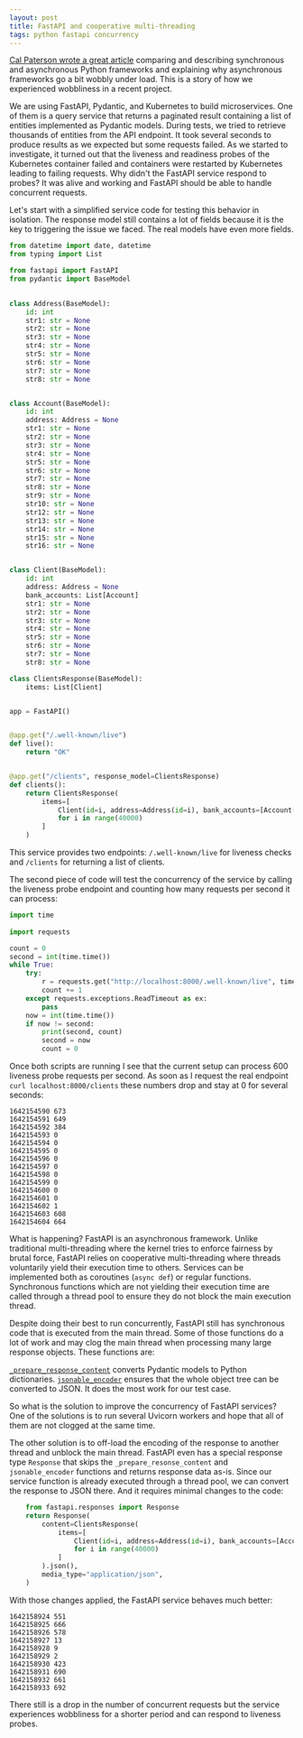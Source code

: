 ```yaml
---
layout: post
title: FastAPI and cooperative multi-threading
tags: python fastapi concurrency
---
```


[Cal Paterson wrote a great article](https://calpaterson.com/async-python-is-not-faster.html) comparing and describing synchronous and asynchronous Python frameworks and explaining why
asynchronous frameworks go a bit wobbly under load. This is a story of how we experienced wobbliness in a recent project.

We are using FastAPI, Pydantic, and Kubernetes to build microservices. One of them is a query service that returns a paginated result containing a list of entities implemented as Pydantic models. During tests, we tried to retrieve thousands of entities from the API endpoint. It took several seconds to produce results as we expected but some requests failed. As we started to investigate, it turned out that the liveness and readiness probes of the Kubernetes container failed and containers were restarted by Kubernetes leading to failing requests. Why didn't the FastAPI service respond to probes? It was alive and working and FastAPI should be able to handle concurrent requests.

Let's start with a simplified service code for testing this behavior in isolation. The response model still contains a lot of fields because it is the key to triggering the issue we faced. The real models have even more fields.

```python
from datetime import date, datetime
from typing import List

from fastapi import FastAPI
from pydantic import BaseModel

  
class Address(BaseModel):
    id: int
    str1: str = None
    str2: str = None
    str3: str = None
    str4: str = None
    str5: str = None
    str6: str = None
    str7: str = None
    str8: str = None


class Account(BaseModel):
    id: int
    address: Address = None
    str1: str = None
    str2: str = None
    str3: str = None
    str4: str = None
    str5: str = None
    str6: str = None
    str7: str = None
    str8: str = None
    str9: str = None
    str10: str = None
    str12: str = None
    str13: str = None
    str14: str = None
    str15: str = None
    str16: str = None


class Client(BaseModel):
    id: int
    address: Address = None
    bank_accounts: List[Account]
    str1: str = None
    str2: str = None
    str3: str = None
    str4: str = None
    str5: str = None
    str6: str = None
    str7: str = None
    str8: str = None

class ClientsResponse(BaseModel):
    items: List[Client]


app = FastAPI()


@app.get("/.well-known/live")
def live():
    return "OK"


@app.get("/clients", response_model=ClientsResponse)
def clients():
    return ClientsResponse(
        items=[
            Client(id=i, address=Address(id=i), bank_accounts=[Account(id=i)])
            for i in range(40000)
        ]
    )
```

This service provides two endpoints: `/.well-known/live` for liveness checks and `/clients` for returning a list of clients.

The second piece of code will test the concurrency of the service by calling the liveness probe endpoint and counting how many requests per second it can process:

```python
import time
  
import requests

count = 0
second = int(time.time())
while True:
    try:
        r = requests.get("http://localhost:8000/.well-known/live", timeout=1)
        count += 1
    except requests.exceptions.ReadTimeout as ex:
        pass
    now = int(time.time())
    if now != second:
        print(second, count)
        second = now
        count = 0
```

Once both scripts are running I see that the current setup can process 600 liveness probe requests per second. As soon as I request the real endpoint `curl localhost:8000/clients` these numbers drop and stay at 0 for several seconds:

```
1642154590 673
1642154591 649                                                                                                                       
1642154592 384                                                                                                                       
1642154593 0                                                                                                                         
1642154594 0                                                                                                                         
1642154595 0                                                                                                                         
1642154596 0                                                                                                                         
1642154597 0                                                                                                                         
1642154598 0                                                      
1642154599 0                                                                                                                         
1642154600 0                                                      
1642154601 0                                                                                                                         
1642154602 1                                                      
1642154603 608                                                                                                                       
1642154604 664                         
```

What is happening? FastAPI is an asynchronous framework.
Unlike traditional multi-threading where the kernel tries to enforce fairness by brutal force, FastAPI relies on cooperative multi-threading where threads voluntarily yield their execution time to others.  Services can be implemented both as coroutines (`async def`) or regular functions. Synchronous functions which are not yielding their execution time are called through a thread pool to ensure they do not block the main execution thread.

Despite doing their best to run concurrently, FastAPI still has synchronous code that is executed from the main thread. Some of those functions do a lot of work and may clog the main thread when processing many large response objects. These functions are:

[`_prepare_response_content`](https://github.com/tiangolo/fastapi/blob/master/fastapi/routing.py#L120) converts Pydantic models to Python dictionaries.
[`jsonable_encoder`](https://github.com/tiangolo/fastapi/blob/master/fastapi/encoders.py#L29) ensures that the whole object tree can be converted to JSON. It does the most work for our test case.

So what is the solution to improve the concurrency of FastAPI services? One of the solutions is to run several Uvicorn workers and hope that all of them are not clogged at the same time.

The other solution is to off-load the encoding of the response to another thread and unblock the main thread. FastAPI even has a special response type `Response` that skips the `_prepare_resonse_content` and `jsonable_encoder` functions and returns response data as-is. Since our service function is already executed through a thread pool, we can convert the response to JSON there. And it requires minimal changes to the code:

```python
    from fastapi.responses import Response
    return Response(
        content=ClientsResponse(
            items=[
                Client(id=i, address=Address(id=i), bank_accounts=[Account(id=i)])
                for i in range(40000)
            ]
        ).json(),
        media_type="application/json",
    )
```

With those changes applied, the FastAPI service behaves much better:

```
1642158924 551                                                                                                                       
1642158925 666                                                    
1642158926 578                                                                                                                       
1642158927 13                                                     
1642158928 9                                                                                                                         
1642158929 2                                                                                                                         
1642158930 423                                                                                                                       
1642158931 690                                                                                                                       
1642158932 661                                                    
1642158933 692      
```

There still is a drop in the number of concurrent requests but the service experiences wobbliness for a shorter period and can respond to liveness probes.
